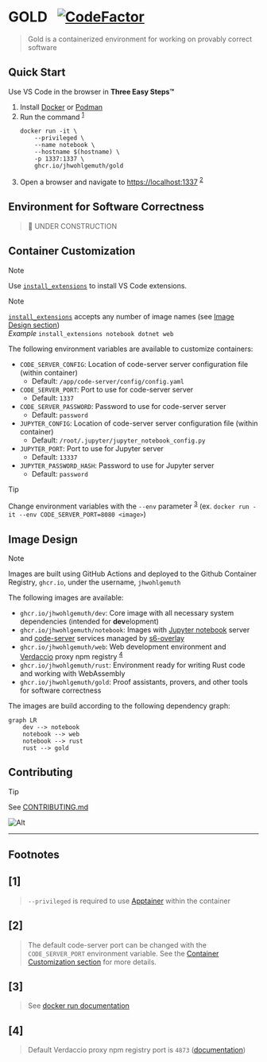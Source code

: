 GOLD &nbsp;
[![CodeFactor](https://www.codefactor.io/repository/github/jhwohlgemuth/gold/badge)](https://www.codefactor.io/repository/github/jhwohlgemuth/gold)
====
> Gold is a containerized environment for working on provably correct software


Quick Start
-----------

Use VS Code in the browser in **Three Easy Steps™**

1. Install [Docker](https://docs.docker.com/get-docker/) or [Podman](https://podman.io/)
2. Run the command <sup>[1](#1)</sup>
    ```shell
    docker run -it \
        --privileged \
        --name notebook \
        --hostname $(hostname) \
        -p 1337:1337 \
        ghcr.io/jhwohlgemuth/gold
    ```
3. Open a browser and navigate to [https://localhost:1337](https://localhost:1337) <sup>[2](#2)</sup>

Environment for Software Correctness
------------------------------------
> 🚧 UNDER CONSTRUCTION

Container Customization
-----------------------
> [!NOTE]
> Use [`install_extensions`](./config/code-server/install_extensions.sh) to install VS Code extensions.

> [!NOTE]
> [`install_extensions`](./config/code-server/install_extensions.sh) accepts any number of image names (see [Image Design section](#image-design))</br>
> *Example* `install_extensions notebook dotnet web`

The following environment variables are available to customize containers:
- `CODE_SERVER_CONFIG`: Location of code-server server configuration file (within container)
  - Default: `/app/code-server/config/config.yaml`
- `CODE_SERVER_PORT`: Port to use for code-server server
  - Default: `1337`
- `CODE_SERVER_PASSWORD`: Password to use for code-server server
  - Default: `password`
- `JUPYTER_CONFIG`: Location of code-server server configuration file (within container)
  - Default: `/root/.jupyter/jupyter_notebook_config.py`
- `JUPYTER_PORT`: Port to use for Jupyter server
  - Default: `13337`
- `JUPYTER_PASSWORD_HASH`: Password to use for Jupyter server
  - Default: `password`

> [!TIP]
> Change environment variables with the `--env` parameter <sup>[3](#3)</sup> (ex. `docker run -it --env CODE_SERVER_PORT=8080 <image>`)

Image Design
------------
> [!NOTE]
> Images are built using GitHub Actions and deployed to the Github Container Registry, `ghcr.io`, under the username, `jhwohlgemuth`

The following images are available:
- `ghcr.io/jhwohlgemuth/dev`: Core image with all necessary system dependencies (intended for **dev**elopment)
- `ghcr.io/jhwohlgemuth/notebook`: Images with [Jupyter notebook](https://github.com/jupyter/notebook) server and [code-server](https://github.com/coder/code-server) services managed by [s6-overlay](https://github.com/just-containers/s6-overlay)
- `ghcr.io/jhwohlgemuth/web`: Web development environment and [Verdaccio](https://verdaccio.org/) proxy npm registry <sup>[4](#4)</sup>
- `ghcr.io/jhwohlgemuth/rust`: Environment ready for writing Rust code and working with WebAssembly
- `ghcr.io/jhwohlgemuth/gold`: Proof assistants, provers, and other tools for software correctness

The images are build according to the following dependency graph:
```mermaid
graph LR
    dev --> notebook
    notebook --> web
    notebook --> rust
    rust --> gold
```

Contributing
------------
> [!TIP]
> See [CONTRIBUTING.md](./CONTRIBUTING.md)

![Alt](https://repobeats.axiom.co/api/embed/bf68a3bfeb0afd8dce0177958ff63b289d2c8d39.svg "Repobeats analytics image")

-------------

**Footnotes**
-------------

[1]
---
> `--privileged` is required to use [Apptainer](https://github.com/apptainer/apptainer) within the container

[2]
---
> The default code-server port can be changed with the `CODE_SERVER_PORT` environment variable. See the [Container Customization section](#container-customization) for more details.

[3]
---
> See [docker run documentation](https://docs.docker.com/engine/reference/commandline/container_run/)

[4]
---
> Default Verdaccio proxy npm registry port is `4873` ([documentation](https://verdaccio.org/docs/configuration#listen-port))
